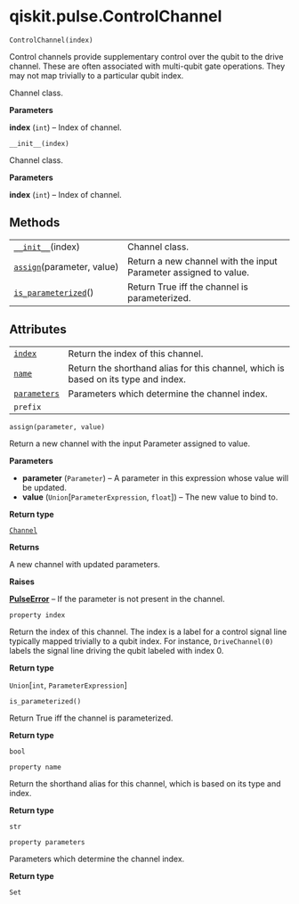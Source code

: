 # qiskit.pulse.ControlChannel

<span id="undefined" />

`ControlChannel(index)`

Control channels provide supplementary control over the qubit to the drive channel. These are often associated with multi-qubit gate operations. They may not map trivially to a particular qubit index.

Channel class.

**Parameters**

**index** (`int`) – Index of channel.

<span id="undefined" />

`__init__(index)`

Channel class.

**Parameters**

**index** (`int`) – Index of channel.

## Methods

|                                                                                                                      |                                                                  |
| -------------------------------------------------------------------------------------------------------------------- | ---------------------------------------------------------------- |
| [`__init__`](#qiskit.pulse.ControlChannel.__init__ "qiskit.pulse.ControlChannel.__init__")(index)                    | Channel class.                                                   |
| [`assign`](#qiskit.pulse.ControlChannel.assign "qiskit.pulse.ControlChannel.assign")(parameter, value)               | Return a new channel with the input Parameter assigned to value. |
| [`is_parameterized`](#qiskit.pulse.ControlChannel.is_parameterized "qiskit.pulse.ControlChannel.is_parameterized")() | Return True iff the channel is parameterized.                    |

## Attributes

|                                                                                                  |                                                                                    |
| ------------------------------------------------------------------------------------------------ | ---------------------------------------------------------------------------------- |
| [`index`](#qiskit.pulse.ControlChannel.index "qiskit.pulse.ControlChannel.index")                | Return the index of this channel.                                                  |
| [`name`](#qiskit.pulse.ControlChannel.name "qiskit.pulse.ControlChannel.name")                   | Return the shorthand alias for this channel, which is based on its type and index. |
| [`parameters`](#qiskit.pulse.ControlChannel.parameters "qiskit.pulse.ControlChannel.parameters") | Parameters which determine the channel index.                                      |
| `prefix`                                                                                         |                                                                                    |

<span id="undefined" />

`assign(parameter, value)`

Return a new channel with the input Parameter assigned to value.

**Parameters**

*   **parameter** (`Parameter`) – A parameter in this expression whose value will be updated.
*   **value** (`Union`\[`ParameterExpression`, `float`]) – The new value to bind to.

**Return type**

[`Channel`](qiskit.pulse.channels#qiskit.pulse.channels.Channel "qiskit.pulse.channels.Channel")

**Returns**

A new channel with updated parameters.

**Raises**

[**PulseError**](qiskit.pulse.PulseError#qiskit.pulse.PulseError "qiskit.pulse.PulseError") – If the parameter is not present in the channel.

<span id="undefined" />

`property index`

Return the index of this channel. The index is a label for a control signal line typically mapped trivially to a qubit index. For instance, `DriveChannel(0)` labels the signal line driving the qubit labeled with index 0.

**Return type**

`Union`\[`int`, `ParameterExpression`]

<span id="undefined" />

`is_parameterized()`

Return True iff the channel is parameterized.

**Return type**

`bool`

<span id="undefined" />

`property name`

Return the shorthand alias for this channel, which is based on its type and index.

**Return type**

`str`

<span id="undefined" />

`property parameters`

Parameters which determine the channel index.

**Return type**

`Set`
